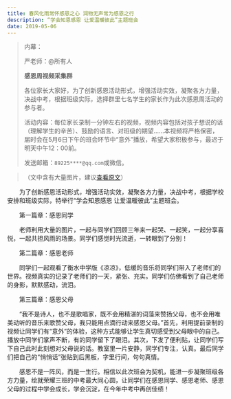 ```yaml
---
title: 春风化雨常怀感恩之心 润物无声常为感恩之行
description: “学会知恩感恩 让爱温暖彼此”主题班会
date: 2019-05-06
---
```


> 内幕：
>
> 严老师：@所有人
> 
> **感恩周视频采集群**
> 
> 各位家长大家好，为了创新感恩活动形式，增强活动实效，凝聚各方力量，决战中考，根据班级实际，选择群里七名学生的家长作为此次感恩周活动的参与者。
>
> 活动内容：每位家长录制一分钟左右的视频，视频内容包括对孩子想说的话（理解学生的辛苦）、鼓励的语言、对班级的期望……本视频将严格保密，届时会在5月6日下午的班会环节中“意外”播放，希望大家积极参与，最迟于明天中午12：00前。
> 
> 发送邮箱：`89225****@qq.com`或微信。

> （文中含有大量图片，建议[查看原文](https://www.meipian.cn/23edptic)）

　　为了创新感恩活动形式，增强活动实效，凝聚各方力量，决战中考，根据学校安排和班级实际，特举行“学会知恩感恩 让爱温暖彼此”主题班会。

　　第一篇章：感恩同学

　　老师利用大量的图片，一起与同学们回顾三年来一起哭、一起笑，一起分享喜悦，一起共担风雨的场景。同学们感觉时光流逝，一转眼到了分别！

　　第二篇章：感恩老师

　　同学们一起观看了衡水中学版《凉凉》，低缓的音乐将同学们带入了老师们的世界。视频真实的记录了老师们的一天，紧张、充实。同学们仿佛看到了自己老师的身影，默默感动，流泪。

　　第三篇章：感恩父母

　　“我不是诗人，也不是歌唱家，既不会用精湛的词藻来赞扬父母，也不会用唯美动听的音乐来歌赞父母，我只能用点滴行动来感恩父母。”首先，利用提前录制的视频让同学们有“意外”的体验，这种方式能够让学生真切感受到父母眼中的自己。播放中同学们掌声不断，有的同学留下了眼泪。其次，下发了便利贴，让同学们写下自己此时此刻想对父母说的话。教室里一片安静，同学们专注，认真。最后同学们把自己的“悄悄话”张贴到后黑板，字里行间，句句真情。

　　感恩不是一阵风，而是一生行。相信以此次班会为契机，能进一步凝聚班级各方力量，绘就荣耀三班的中考最大同心圆，让同学们在感恩同学、感恩老师、感恩父母的过程中学会成长，学会沉淀，在今年中考中再创佳绩！
